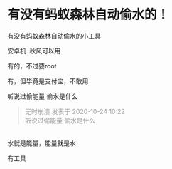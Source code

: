 # 有没有蚂蚁森林自动偷水的！


有没有蚂蚁森林自动偷水的小工具

安卓机&nbsp;&nbsp;秋风可以用

有的，不过要root<img src="static/image/smiley/default/lol.gif" smilieid="12" border="0" alt="" />

有，但毕竟是支付宝，不敢用

听说过偷能量 偷水是什么

<div class="quote"><blockquote><font color="#999999">无时崩溃 发表于 2020-10-24 10:22</font><br />
<font color="#999999">听说过偷能量 偷水是什么</font></blockquote></div><br />
水就是能量，能量就是水<img src="static/image/smiley/default/lol.gif" smilieid="12" border="0" alt="" />

有工具
